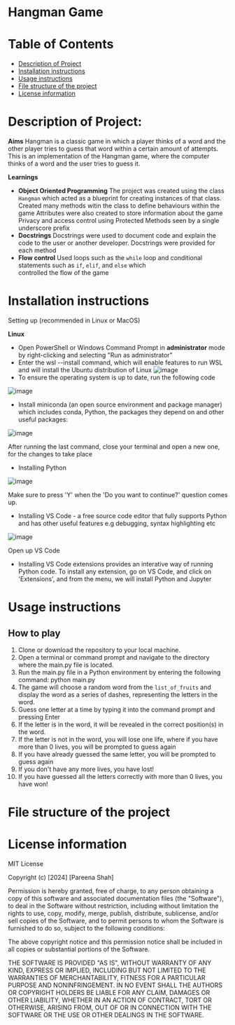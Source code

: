# Hangman Game

# Table of Contents
- [Description of Project](#description-of-project)
- [Installation instructions](#installation-instructions)
- [Usage instructions](#usage-instructions)
- [File structure of the project](#file-structure-of-the-project)
- [License information](#license-information)

<a name="Description-of-project"></a>

# Description of Project:
**Aims**
Hangman is a classic game in which a player thinks of a word and the other player tries to guess that word within a certain amount of attempts.
This is an implementation of the Hangman game, where the computer thinks of a word and the user tries to guess it. 

**Learnings**
- **Object Oriented Programming**
  The project was created using the class ```Hangman``` which acted as a blueprint for creating instances of that class.
  Created many methods witin the class to define behaviours within the game
  Attributes were also created to store information about the game 
  Privacy and access control using Protected Methods seen by a single underscore prefix
- **Docstrings**
  Docstrings were used to document code and explain the code to the user or another developer. Docstrings were provided for     each method
- **Flow control**
  Used loops such as the ```while``` loop and conditional statements such as ```if```, ```elif```, and ```else``` which   
  controlled the flow of the game
  

<a name="Installation-instructions"></a>
# Installation instructions
Setting up (recommended in Linux or MacOS)

__Linux__

- Open PowerShell or Windows Command Prompt in **administrator** mode by right-clicking and selecting "Run as administrator"
- Enter the wsl --install command, which will enable features to run WSL and will install the Ubuntu distribution of Linux
![image](https://github.com/Aspiringdeveloper123/hangman785/assets/43377891/a4a8d6d7-288c-42ea-a58d-96182a2cec40)
- To ensure the operating system is up to date, run the following code

![image](https://github.com/Aspiringdeveloper123/hangman785/assets/43377891/22c93a13-a35a-4c58-b5b4-0ffa5c889b9f)
- Install miniconda (an open source environment and package manager) which includes conda, Python, the packages they depend on and other useful packages:

![image](https://github.com/Aspiringdeveloper123/hangman785/assets/43377891/48b7c006-c8dd-4a01-92b4-52bd96c21349)

After running the last command, close your terminal and open a new one, for the changes to take place

- Installing Python

![image](https://github.com/Aspiringdeveloper123/hangman785/assets/43377891/261819d6-2b76-4a56-8da8-1b4e4381834e)

Make sure to press 'Y' when the 'Do you want to continue?' question comes up.

- Installing VS Code - a free source code editor that fully supports Python and has other useful features e.g debugging, syntax highlighting etc

![image](https://github.com/Aspiringdeveloper123/hangman785/assets/43377891/458cf968-0252-41d3-a97a-c1bc7ae93316)

Open up VS Code

- Installing VS Code extensions provides an interative way of running Python code. To install any extension, go on VS Code, and click on 'Extensions', and from the menu, we will install Python and Jupyter

<a name="Usage-instructions"></a>

# Usage instructions
## How to play
1. Clone or download the repository to your local machine.
2. Open a terminal or command prompt and navigate to the directory where the main.py file is located.
3. Run the main.py file in a Python environment by entering the following command: python main.py
4. The game will choose a random word from the ``` list_of_fruits ```  and display the word as a series of dashes, representing the letters in the word.
5. Guess one letter at a time by typing it into the command prompt and pressing Enter
6. If the letter is in the word, it will be revealed in the correct position(s) in the word.
7. If the letter is not in the word, you will lose one life, where if you have more than 0 lives, you will be prompted to guess again
8. If you have already guessed the same letter, you will be prompted to guess again
9. If you don't have any more lives, you have lost!
10. If you have guessed all the letters correctly with more than 0 lives, you have won! 

<a name="File-structure-of-the-project"></a>

# File structure of the project


<a name="License-information"></a>

# License information
MIT License

Copyright (c) [2024] [Pareena Shah]

Permission is hereby granted, free of charge, to any person obtaining a copy
of this software and associated documentation files (the "Software"), to deal
in the Software without restriction, including without limitation the rights
to use, copy, modify, merge, publish, distribute, sublicense, and/or sell
copies of the Software, and to permit persons to whom the Software is
furnished to do so, subject to the following conditions:

The above copyright notice and this permission notice shall be included in all
copies or substantial portions of the Software.

THE SOFTWARE IS PROVIDED "AS IS", WITHOUT WARRANTY OF ANY KIND, EXPRESS OR
IMPLIED, INCLUDING BUT NOT LIMITED TO THE WARRANTIES OF MERCHANTABILITY,
FITNESS FOR A PARTICULAR PURPOSE AND NONINFRINGEMENT. IN NO EVENT SHALL THE
AUTHORS OR COPYRIGHT HOLDERS BE LIABLE FOR ANY CLAIM, DAMAGES OR OTHER
LIABILITY, WHETHER IN AN ACTION OF CONTRACT, TORT OR OTHERWISE, ARISING FROM,
OUT OF OR IN CONNECTION WITH THE SOFTWARE OR THE USE OR OTHER DEALINGS IN THE
SOFTWARE.


